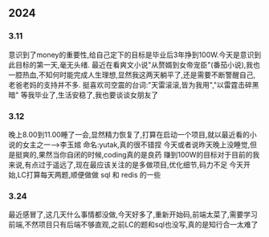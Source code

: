 ## 2024
### 3.11
意识到了money的重要性,给自己定下的目标是毕业后3年挣到100W.今天是意识到此目标的第一天,毫无头绪.
最近在看爽文小说"从赘婿到女帝宠臣"(番茄小说),我也一腔热血,不知何时能完成人生理想,显然我这两天躺平了,还是需要不断警醒自己,老爸老妈的支持并不多.
挺喜欢司空震的台词:"天雷滚滚,皆为我用","以雷霆击碎黑暗"
等我毕业了,生活安稳了,我也要谈谈女朋友了
### 3.12
晚上8.00到11.00睡了一会,显然精力恢复了,打算在启动一个项目,就以最近看的小说的女主之一-->李玉婠 命名:yutak,真的很不错捏
今天或者说昨天晚上没睡觉,但是挺爽的,果然当你自闭的时候,coding真的是良药
赚到100W的目标对于目前的我来说,有点过于遥远了,现在最应该关注的是多做项目,优化细节,码力不足
今天开始,LC打算每天两题,顺便做做 sql 和 redis 的一些
### 3.24
最近感冒了,这几天什么事情都没做,今天好多了,重新开始码,前端太菜了,需要学习前端,不然项目只有后端不够直观,之前LC的题和sql也没写,真的是知行合一太难了